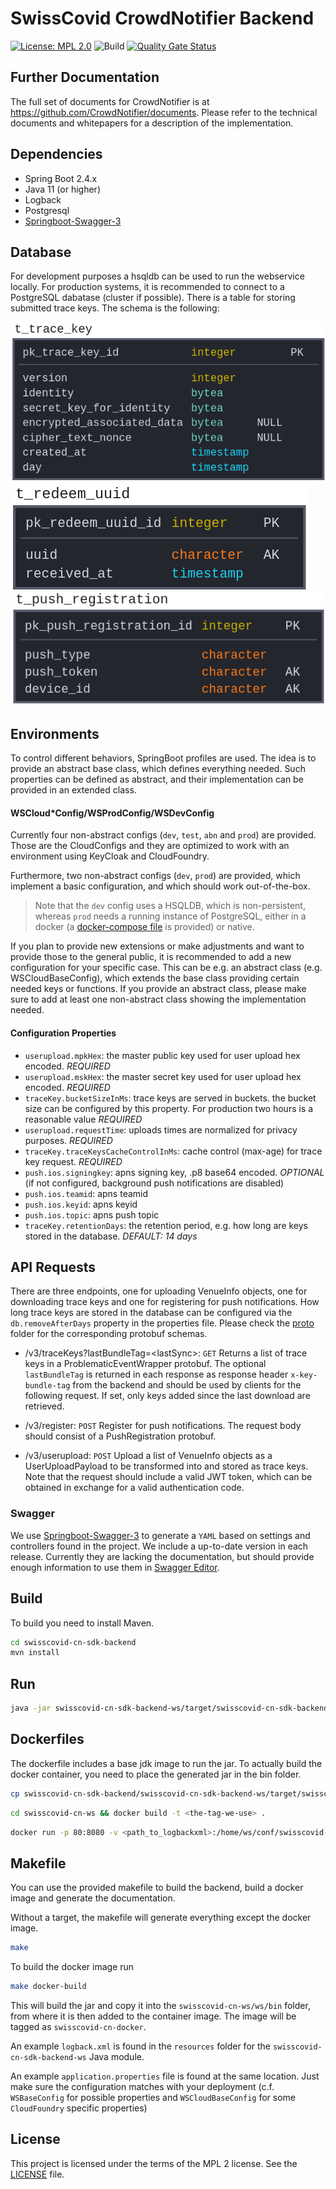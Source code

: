 # SwissCovid CrowdNotifier Backend

[![License: MPL 2.0](https://img.shields.io/badge/License-MPL%202.0-brightgreen.svg)](https://github.com/SwissCovid/swisscovid-cn-backend/blob/develop/LICENSE)
![Build](https://github.com/SwissCovid/swisscovid-cn-backend/workflows/Build/badge.svg?branch=develop)
[![Quality Gate Status](https://sonarcloud.io/api/project_badges/measure?project=SwissCovid_swisscovid-cn-backend&metric=alert_status)](https://sonarcloud.io/dashboard?id=SwissCovid_swisscovid-cn-backend)

## Further Documentation

The full set of documents for CrowdNotifier is at https://github.com/CrowdNotifier/documents. Please refer to the technical documents and whitepapers for a description of the implementation.

## Dependencies

-   Spring Boot 2.4.x
-   Java 11 (or higher)
-   Logback
-   Postgresql
-   [Springboot-Swagger-3](https://bintray.com/ubique-oss/springboot-swagger3)

## Database

For development purposes a hsqldb can be used to run the webservice locally. For production systems, it is recommended to connect to a PostgreSQL dabatase (cluster if possible). There is a table for storing submitted trace keys. The schema is the following:

![](documentation/img/t_trace_key.png)
![](documentation/img/t_redeem_uuid.png)
![](documentation/img/t_push_registration.png)

## Environments

To control different behaviors, SpringBoot profiles are used. The idea is to provide an abstract base class, which defines everything needed. Such properties can be defined as abstract, and their implementation can be provided in an extended class.

#### WSCloud\*Config/WSProdConfig/WSDevConfig

Currently four non-abstract configs (`dev`, `test`, `abn` and `prod`) are provided. Those are the CloudConfigs and they are optimized to work with an environment using KeyCloak and CloudFoundry.

Furthermore, two non-abstract configs (`dev`, `prod`) are provided, which implement a basic configuration, and which should work out-of-the-box.

> Note that the `dev` config uses a HSQLDB, which is non-persistent, whereas `prod` needs a running instance of PostgreSQL, either in a docker (a [docker-compose file](docker-compose/stack.yml) is provided) or native.

If you plan to provide new extensions or make adjustments and want to provide those to the general public, it is recommended to add a new configuration for your specific case. This can be e.g. an abstract class (e.g. WSCloudBaseConfig), which extends the base class providing certain needed keys or functions. If you provide an abstract class, please make sure to add at least one non-abstract class showing the implementation needed.

#### Configuration Properties
- `userupload.mpkHex`: the master public key used for user upload hex encoded. *REQUIRED* 
- `userupload.mskHex`: the master secret key used for user upload hex encoded. *REQUIRED*
- `traceKey.bucketSizeInMs`: trace keys are served in buckets. the bucket size can be configured by this property. For production two hours is a reasonable value *REQUIRED*
- `userupload.requestTime`: uploads times are normalized for privacy purposes. *REQUIRED*
- `traceKey.traceKeysCacheControlInMs`: cache control (max-age) for trace key request. *REQUIRED*
- `push.ios.signingkey`: apns signing key, .p8 base64 encoded. *OPTIONAL* (if not configured, background push notifications are disabled)
- `push.ios.teamid`: apns teamid
- `push.ios.keyid`: apns keyid
- `push.ios.topic`: apns push topic
- `traceKey.retentionDays`: the retention period, e.g. how long are keys stored in the database. *DEFAULT: 14 days*


## API Requests

There are three endpoints, one for uploading VenueInfo objects, one for downloading trace keys and one for registering for push notifications. How long trace keys are stored in the database can be configured via the `db.removeAfterDays` property in the properties file. Please check the [proto](https://github.com/SwissCovid/swisscovid-cn-backend/tree/develop/swisscovid-cn-sdk-backend/swisscovid-cn-sdk-backend-model/src/main/resources/proto) folder for the corresponding protobuf schemas.

-   /v3/traceKeys?lastBundleTag=\<lastSync\>: `GET` Returns a list of trace keys in a ProblematicEventWrapper protobuf. The optional `lastBundleTag` is returned in each response as response header `x-key-bundle-tag` from the backend and should be used by clients for the following request. If set, only keys added since the last download are retrieved.

-   /v3/register: `POST` Register for push notifications. The request body should consist of a PushRegistration protobuf.

-   /v3/userupload: `POST` Upload a list of VenueInfo objects as a UserUploadPayload to be transformed into and stored as trace keys. Note that the request should include a valid JWT token, which can be obtained in exchange for a valid authentication code.

### Swagger

We use [Springboot-Swagger-3](https://github.com/Ubique-OSS/springboot-swagger3) to generate a `YAML` based on settings and controllers found in the project. We include a up-to-date version in each release. Currently they are lacking the documentation, but should provide enough information to use them in [Swagger Editor](https://editor.swagger.io).

## Build

To build you need to install Maven.

```bash
cd swisscovid-cn-sdk-backend
mvn install
```

## Run

```bash
java -jar swisscovid-cn-sdk-backend-ws/target/swisscovid-cn-sdk-backend-ws.jar
```

## Dockerfiles

The dockerfile includes a base jdk image to run the jar. To actually build the docker container, you need to place the generated jar in the bin folder.

```bash
cp swisscovid-cn-sdk-backend/swisscovid-cn-sdk-backend-ws/target/swisscovid-cn-sdk-backend-ws.jar swisscovid-cn-ws/ws/bin/swisscovid-cn-sdk-backend-ws-2.0.0.jar
```

```bash
cd swisscovid-cn-ws && docker build -t <the-tag-we-use> .
```

```bash
docker run -p 80:8080 -v <path_to_logbackxml>:/home/ws/conf/swisscovid-cn-sdk-backend-ws-logback.xml -v <path_to_application_properties>:/home/ws/conf/swisscovid-cn-sdk-backend-ws.properties <the-tag-we-use>
```

## Makefile

You can use the provided makefile to build the backend, build a docker image and generate the documentation.

Without a target, the makefile will generate everything except the docker image.

```bash
make
```

To build the docker image run

```bash
make docker-build
```

This will build the jar and copy it into the `swisscovid-cn-ws/ws/bin` folder, from where it is then added to the container image.
The image will be tagged as `swisscovid-cn-docker`.

An example `logback.xml` is found in the `resources` folder for the `swisscovid-cn-sdk-backend-ws` Java module.

An example `application.properties` file is found at the same location.
Just make sure the configuration matches with your deployment (c.f. `WSBaseConfig` for possible properties
and `WSCloudBaseConfig` for some `CloudFoundry` specific properties)

## License

This project is licensed under the terms of the MPL 2 license. See the [LICENSE](LICENSE) file.
